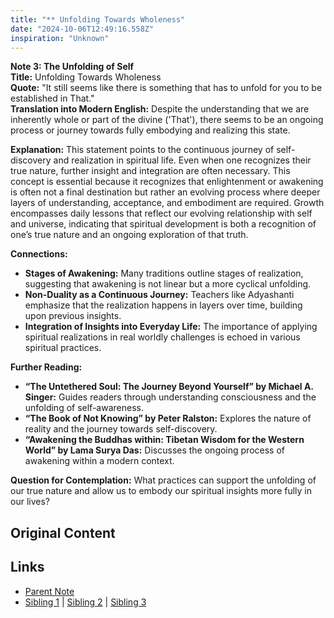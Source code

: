 ```yaml
---
title: "** Unfolding Towards Wholeness"
date: "2024-10-06T12:49:16.558Z"
inspiration: "Unknown"
---
```


  
**Note 3: The Unfolding of Self**  
**Title:** Unfolding Towards Wholeness  
**Quote:** "It still seems like there is something that has to unfold for you to be established in That."  
**Translation into Modern English:** Despite the understanding that we are inherently whole or part of the divine ('That'), there seems to be an ongoing process or journey towards fully embodying and realizing this state.  

**Explanation:** This statement points to the continuous journey of self-discovery and realization in spiritual life. Even when one recognizes their true nature, further insight and integration are often necessary. This concept is essential because it recognizes that enlightenment or awakening is often not a final destination but rather an evolving process where deeper layers of understanding, acceptance, and embodiment are required. Growth encompasses daily lessons that reflect our evolving relationship with self and universe, indicating that spiritual development is both a recognition of one’s true nature and an ongoing exploration of that truth.  

**Connections:**  
- **Stages of Awakening:** Many traditions outline stages of realization, suggesting that awakening is not linear but a more cyclical unfolding.  
- **Non-Duality as a Continuous Journey:** Teachers like Adyashanti emphasize that the realization happens in layers over time, building upon previous insights.  
- **Integration of Insights into Everyday Life:** The importance of applying spiritual realizations in real worldly challenges is echoed in various spiritual practices.  

**Further Reading:**  
- **“The Untethered Soul: The Journey Beyond Yourself” by Michael A. Singer:** Guides readers through understanding consciousness and the unfolding of self-awareness.  
- **“The Book of Not Knowing” by Peter Ralston:** Explores the nature of reality and the journey towards self-discovery.  
- **“Awakening the Buddhas within: Tibetan Wisdom for the Western World” by Lama Surya Das:** Discusses the ongoing process of awakening within a modern context.  

**Question for Contemplation:** What practices can support the unfolding of our true nature and allow us to embody our spiritual insights more fully in our lives?  


## Original Content



## Links

- [Parent Note](/parent-note.md)
- [Sibling 1](/zettel1.md) | [Sibling 2](/zettel2.md) | [Sibling 3](/zettel3.md)
